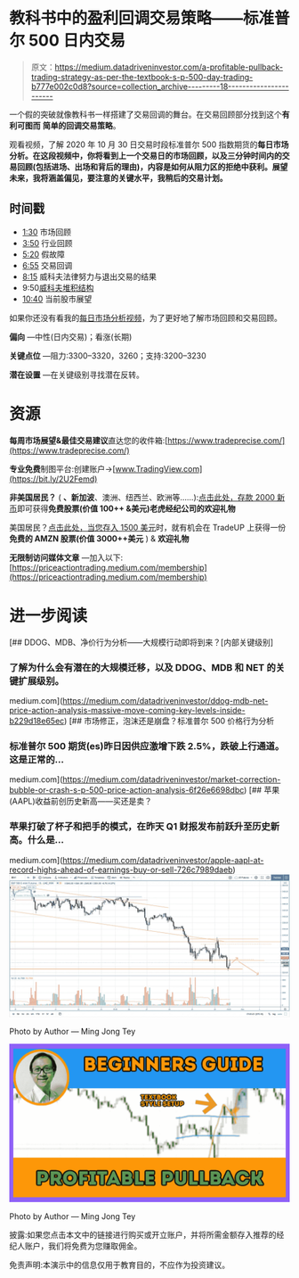 # 教科书中的盈利回调交易策略——标准普尔 500 日内交易

> 原文：<https://medium.datadriveninvestor.com/a-profitable-pullback-trading-strategy-as-per-the-textbook-s-p-500-day-trading-b777e002c0d8?source=collection_archive---------18----------------------->

一个假的突破就像教科书一样搭建了交易回调的舞台。在交易回顾部分找到这个**有利可图而** **简单的回调交易策略**。

观看视频，了解 2020 年 10 月 30 日交易时段标准普尔 500 指数期货的**每日市场分析。在这段视频中，你将看到上一个交易日的市场回顾，以及三分钟时间内的交易回顾(包括进场、出场和背后的理由)，内容是如何从阻力区的拒绝中获利。展望未来，我将涵盖偏见，要注意的关键水平，我稍后的交易计划。**

## 时间戳

*   [1:30](https://www.youtube.com/watch?v=rsUC0a1y4Ok&t=90s) 市场回顾
*   [3:50](https://www.youtube.com/watch?v=rsUC0a1y4Ok&t=230s) 行业回顾
*   [5:20](https://www.youtube.com/watch?v=rsUC0a1y4Ok&t=320s) 假故障
*   [6:55](https://www.youtube.com/watch?v=rsUC0a1y4Ok&t=415s) 交易回调
*   [8:15](https://www.youtube.com/watch?v=rsUC0a1y4Ok&t=495s) 威科夫法律努力与退出交易的结果
*   9:50[威科夫堆积结构](https://www.youtube.com/watch?v=rsUC0a1y4Ok&t=590s)
*   [10:40](https://www.youtube.com/watch?v=rsUC0a1y4Ok&t=640s) 当前股市展望

如果你还没有看我的[每日市场分析视频](https://www.youtube.com/watch?v=F_9jU-QvxXk)，为了更好地了解市场回顾和交易回顾。

**偏向** —中性(日内交易)；看涨(长期)

**关键点位** —阻力:3300–3320，3260；支持:3200–3230

**潜在设置** —在关键级别寻找潜在反转。

# 资源

**每周市场展望&最佳交易建议**直达您的收件箱:[https://www.tradeprecise.com/](https://www.tradeprecise.com/)

**专业免费**制图平台:创建账户→[www.TradingView.com](https://bit.ly/2U2Femd)

**非美国居民？** ( **、新加波**、澳洲、纽西兰、欧洲等……):[点击此处，存款 2000 新币](https://ji.hn/sgtiger)即可获得**免费股票(价值 100++ &美元)老虎经纪公司的欢迎礼物**

美国居民？[点击此处，当您存入 1500 美元](https://ji.hn/ustradeup)时，就有机会在 TradeUP 上获得一份**免费的 AMZN 股票(价值 3000++美元** ) & **欢迎礼物**

**无限制访问媒体文章** —加入以下:[https://priceactiontrading.medium.com/membership](https://priceactiontrading.medium.com/membership)

# 进一步阅读

[](https://medium.com/datadriveninvestor/ddog-mdb-net-price-action-analysis-massive-move-coming-key-levels-inside-b229d18e65ec) [## DDOG、MDB、净价行为分析——大规模行动即将到来？[内部关键级别]

### 了解为什么会有潜在的大规模迁移，以及 DDOG、MDB 和 NET 的关键扩展级别。

medium.com](https://medium.com/datadriveninvestor/ddog-mdb-net-price-action-analysis-massive-move-coming-key-levels-inside-b229d18e65ec) [](https://medium.com/datadriveninvestor/market-correction-bubble-or-crash-s-p-500-price-action-analysis-6f26e6698dbc) [## 市场修正，泡沫还是崩盘？标准普尔 500 价格行为分析

### 标准普尔 500 期货(es)昨日因供应激增下跌 2.5%，跌破上行通道。这是正常的…

medium.com](https://medium.com/datadriveninvestor/market-correction-bubble-or-crash-s-p-500-price-action-analysis-6f26e6698dbc) [](https://medium.com/datadriveninvestor/apple-aapl-at-record-highs-ahead-of-earnings-buy-or-sell-726c7989daeb) [## 苹果(AAPL)收益前创历史新高——买还是卖？

### 苹果打破了杯子和把手的模式，在昨天 Q1 财报发布前跃升至历史新高。什么是…

medium.com](https://medium.com/datadriveninvestor/apple-aapl-at-record-highs-ahead-of-earnings-buy-or-sell-726c7989daeb) ![](img/6ada43d5b8848ca492d2e68c0eb8558c.png)

Photo by Author — Ming Jong Tey

![](img/988853bbe321bb76d3b826b4ca9608f4.png)

Photo by Author — Ming Jong Tey

披露:如果您点击本文中的链接进行购买或开立账户，并将所需金额存入推荐的经纪人账户，我们将免费为您赚取佣金。

免责声明:本演示中的信息仅用于教育目的，不应作为投资建议。